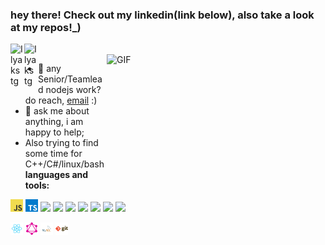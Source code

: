 ### hey there! Check out my linkedin(link below), also take a look at my repos!_)
<a href="https://t.me/ilyak52">
  <img align="left" alt="Ilyaks tg" width="22px" src="https://upload.wikimedia.org/wikipedia/commons/8/82/Telegram_logo.svg" />
</a>
<a href="https://www.linkedin.com/in/ilya-kvasov-48b792278/">
  <img align="left" alt="Ilyaks tg" width="22px" src="https://upload.wikimedia.org/wikipedia/commons/thumb/c/ca/LinkedIn_logo_initials.png/800px-LinkedIn_logo_initials.png" />
</a>

<br />
  <img align="right" alt="GIF" src="https://i.makeagif.com/media/4-02-2016/2wRZ-Q.gif" width="350" height="200" />
  
- 💼 any Senior/Teamlead nodejs work? do reach, [email](mailto:ilyaprgrmist@gmail.com) :)
- 💬 ask me about anything, i am happy to help;
-  Also trying to find some time for C++/C#/linux/bash
**languages and tools:**  

<code><img height="20" src="https://raw.githubusercontent.com/github/explore/80688e429a7d4ef2fca1e82350fe8e3517d3494d/topics/javascript/javascript.png"></code>
<code><img height="20" src="https://raw.githubusercontent.com/github/explore/80688e429a7d4ef2fca1e82350fe8e3517d3494d/topics/typescript/typescript.png"></code>
<code><img height="20" src="https://cdn-icons-png.flaticon.com/512/919/919825.png"></code>
<code><img height="20" src="https://static-00.iconduck.com/assets.00/nestjs-icon-1024x1020-34exj0g6.png"></code>
<code><img height="20" src="https://upload.wikimedia.org/wikipedia/commons/e/e3/Fastify.png"></code>
<code><img height="20" src="https://w7.pngwing.com/pngs/956/695/png-transparent-mongodb-original-wordmark-logo-icon-thumbnail.png"></code>
<code><img height="20" src="https://upload.wikimedia.org/wikipedia/commons/thumb/2/29/Postgresql_elephant.svg/993px-Postgresql_elephant.svg.png"></code>
<code><img height="20" src="https://www.docker.com/wp-content/uploads/2022/03/vertical-logo-monochromatic.png"></code>
<code><img height="20" src="https://github.com/Ilyak777/Ilyak777/assets/93599042/6e5fa5c0-baaa-49f0-8c49-9fa8db02de31"></code>


<code><img height="20" src="https://raw.githubusercontent.com/github/explore/80688e429a7d4ef2fca1e82350fe8e3517d3494d/topics/react/react.png"></code>
<code><img height="20" src="https://raw.githubusercontent.com/github/explore/5c058a388828bb5fde0bcafd4bc867b5bb3f26f3/topics/graphql/graphql.png"></code>
<code><img height="20" src="https://raw.githubusercontent.com/github/explore/80688e429a7d4ef2fca1e82350fe8e3517d3494d/topics/mysql/mysql.png"></code>
<code><img height="20" src="https://raw.githubusercontent.com/github/explore/80688e429a7d4ef2fca1e82350fe8e3517d3494d/topics/git/git.png"></code>





